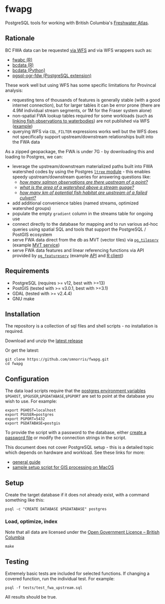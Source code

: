 # fwapg

PostgreSQL tools for working with British Columbia's [Freshwater Atlas](https://www2.gov.bc.ca/gov/content/data/geographic-data-services/topographic-data/freshwater).

## Rationale

BC FWA data can be requested [via WFS](https://openmaps.gov.bc.ca/geo/pub/wfs?service=WFS&version=2.0.0&request=GetFeature&typeName=WHSE_BASEMAPPING.FWA_LAKES_POLY&outputFormat=json&SRSNAME=epsg%3A3005&CQL_FILTER=GNIS_NAME_1=%27Quamichan%20Lake%27) and via WFS wrappers such as:

- [fwabc (R)](https://github.com/poissonconsulting/fwabc)
- [bcdata (R)](https://github.com/bcgov/bcdata)
- [bcdata (Python)](https://github.com/smnorris/bcdata)
- [pgsql-ogr-fdw (PostgreSQL extension)](https://github.com/pramsey/pgsql-ogr-fdw)

These work well but using WFS has some specific limitations for Provincal analysis:

- requesting tens of thousands of features is generally stable (with a good internet connection), but for larger tables it can be error prone (there are 4.9M individual stream segments, or 1M for the Fraser system alone)
- non-spatial FWA lookup tables required for some workloads (such as [linking fish observations to waterbodies](https://github.com/smnorris/bcfishobs)) are not published via WFS ([example](https://catalogue.data.gov.bc.ca/dataset/freshwater-atlas-20k-50k-stream-cross-reference-table))
- querying WFS via `CQL_FILTER` expressions works well but the WFS does not specifically support upstream/downstream relationships built into the FWA data

As a zipped geopackage, the FWA is under 7G - by downloading this and loading to Postgres, we can:

- leverage the upstream/downstream materialized paths built into FWA watershed codes by using the Postgres [`ltree` module](https://www.postgresql.org/docs/current/ltree.html) - this enables speedy upstream/downstream queries for answering questions like:
    + [*how many salmon observations are there upstream of a point?*](https://github.com/smnorris/bcfishobs)
    + [*what is the area of a watershed above a stream guage?*](https://github.com/smnorris/bcbasins)
    + [*how many km of potential fish habitat are upstream of a failed culvert?*](https://github.com/smnorris/pscis)
- add additional convenience tables (named streams, optimized watershed groups)
- populate the empty `gradient` column in the streams table for ongoing use
- connect directly to the database for mapping and to run various ad-hoc queries using spatial SQL and tools that support the PostgreSQL / PostGIS ecosystem
- serve FWA data direct from the db as MVT (vector tiles) via [`pg_tileserv`](https://github.com/CrunchyData/pg_tileserv) (example [MVT service](https://www.hillcrestgeo.ca/pg_tileserv))
- serve FWA data features and linear referencing functions via API provided by [`pg_featureserv`](https://github.com/CrunchyData/pg_featureserv) (example [API](https://www.hillcrestgeo.ca/fwapg) and [R client](https://github.com/poissonconsulting/fwapgr/))


## Requirements

- PostgreSQL (requires >= v12, best with >=13)
- PostGIS (tested with >= v3.0.1, best with >=3.1)
- GDAL (tested with >= v2.4.4)
- GNU make

## Installation

The repository is a collection of sql files and shell scripts - no installation is required.

Download and unzip the [latest release](https://github.com/smnorris/fwapg/releases)

Or get the latest:

    git clone https://github.com/smnorris/fwapg.git
    cd fwapg


## Configuration

The data load scripts require that the [postgres environment variables](https://www.postgresql.org/docs/current/libpq-envars.html) `$PGHOST`, `$PGUSER`,`$PGDATABASE`,`$PGPORT` are set to point at the database you wish to use. For example:

    export PGHOST=localhost
    export PGUSER=postgres
    export PGPORT=5432
    export PGDATABASE=postgis

To provide the script with a password to the database, either [create a password file]( https://www.postgresql.org/docs/current/libpq-pgpass.html) or modify the connection strings in the script.

This document does not cover PostgreSQL setup - this is a detailed topic which depends on hardware and workload. See these links for more:

- [general guide](https://wiki.postgresql.org/wiki/Performance_Optimization)
- [sample setup script for GIS processing on MacOS](https://github.com/bcgov/designatedlands/blob/master/scripts/postgres_mac_setup.sh)


## Setup

Create the target database if it does not already exist, with a command something like this:

    psql -c "CREATE DATABASE $PGDATABASE" postgres


### Load, optimize, index

Note that all data are licensed under the [Open Government Licence – British Columbia](https://www2.gov.bc.ca/gov/content/data/open-data/open-government-licence-bc)

    make

## Testing

Extremely basic tests are included for selected functions.
If changing a covered function, run the individual test. For example:

    psql -f tests/test_fwa_upstream.sql

All results should be true.